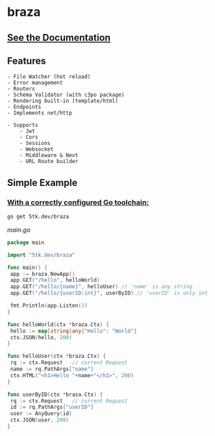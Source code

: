# braza



## [See the Documentation](https://github.com/5tkgarage/braza/blob/main/docs)

## Features
    - File Watcher (hot reload)
    - Error management
    - Routers
    - Schema Validator (with c3po package)
    - Rendering built-in (template/html)
    - Endpoints
    - Implements net/http
    
    - Supports
        - Jwt 
        - Cors 
        - Sessions
        - Websocket
        - Middleware & Next
        - URL Route builder

## Simple Example

### [With a correctly configured Go toolchain:](https://go.dev/doc/install)

```sh
go get 5tk.dev/braza
```

 _main.go_

```go
package main

import "5tk.dev/braza"

func main() {
 app := braza.NewApp()
 app.GET("/hello", helloWorld)
 app.GET("/hello/{name}", helloUser) // 'name' is any string
 app.GET("/hello/{userID:int}", userByID) // 'userID' is only int

 fmt.Println(app.Listen())
}

func helloWorld(ctx *braza.Ctx) {
 hello := map[string]any{"Hello": "World"}
 ctx.JSON(hello, 200)
}

func helloUser(ctx *braza.Ctx) {
 rq := ctx.Request   // current Request
 name := rq.PathArgs["name"]
 ctx.HTML("<h1>Hello "+name+"</h1>", 200)
}

func userByID(ctx *braza.Ctx) {
 rq := ctx.Request   // current Request
 id := rq.PathArgs["userID"]
 user := AnyQuery(id)
 ctx.JSON(user, 200)
}
```
